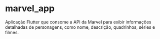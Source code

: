 # marvel_app
 Aplicação Flutter que consome a API da Marvel para exibir informações detalhadas de personagens, como nome, descrição, quadrinhos, séries e filmes.
